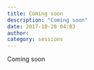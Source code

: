 ```yaml
---
title: Coming soon
description: "Coming soon"
date: 2017-10-28 04:03
author:
category: sessions
---
```

Coming soon